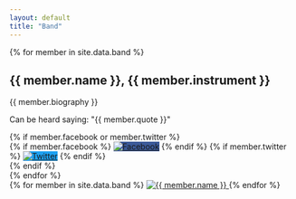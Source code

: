 ```yaml
---
layout: default
title: "Band"
---
```

<div class="row">
  <div class="left column notes">
{% for member in site.data.band %}
    <div>
      <h2>{{ member.name }}, {{ member.instrument }}</h2>
      <p>{{ member.biography }}</p>
      <p>Can be heard saying: &quot;{{ member.quote }}&quot;</p>
{% if member.facebook or member.twitter %}
      <div class="icons">
{% if member.facebook %}
        <a href="https://facebook.com/profile.php?id={{ member.facebook }}" class="icon" style="background-color: #3B5998;"><img src="https://cdn.jsdelivr.net/npm/simple-icons/icons/facebook.svg" alt="Facebook"></a>
{% endif %}
{% if member.twitter %}
        <a href="https://twitter.com/{{ member.twitter }}" class="icon" style="background-color: #1da1f2;"><img src="https://cdn.jsdelivr.net/npm/simple-icons/icons/twitter.svg" alt="Twitter"></a>
{% endif %}
      </div>
{% endif %}
    </div>
{% endfor %}
  </div>
  <div class="right column thumbnails">
{% for member in site.data.band %}
    <a href="/images/photos/{{ member.photo }}.jpg" data-fancybox>
      <img src="/images/photos/320x/{{ member.photo }}.jpg" alt="{{ member.name }}">
    </a>
{% endfor %}
  </div>
</div>
